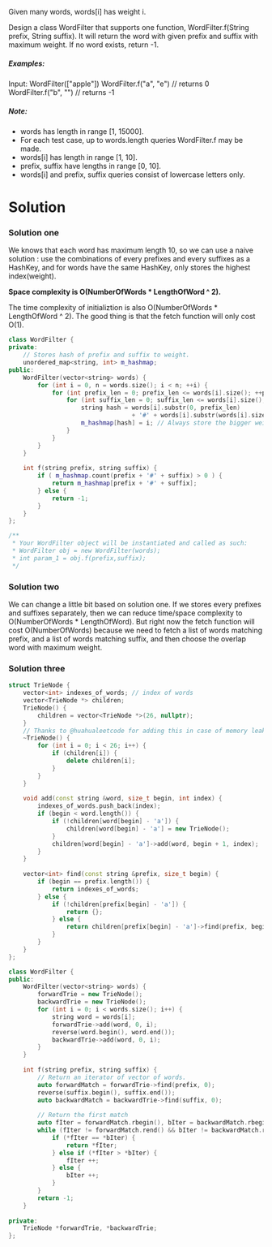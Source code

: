 Given many words, words[i] has weight i.

Design a class WordFilter that supports one function, WordFilter.f(String prefix, String suffix). It will return the word with given prefix and suffix with maximum weight. If no word exists, return -1.

##### Examples:
Input:
WordFilter(["apple"])
WordFilter.f("a", "e") // returns 0
WordFilter.f("b", "") // returns -1

##### Note:

* words has length in range [1, 15000].
* For each test case, up to words.length queries WordFilter.f may be made.
* words[i] has length in range [1, 10].
* prefix, suffix have lengths in range [0, 10].
* words[i] and prefix, suffix queries consist of lowercase letters only.

# Solution


### Solution one

We knows that each word has maximum length 10, so we can use a naive solution : use the combinations of every prefixes and every suffixes as a HashKey, and for words have the same HashKey, only stores the highest index(weight).


__Space complexity is O(NumberOfWords * LengthOfWord ^ 2).__

The time complexity of initializtion is also O(NumberOfWords * LengthOfWord ^ 2). The good thing is that the fetch function will only cost O(1).

```cpp
class WordFilter {
private:
    // Stores hash of prefix and suffix to weight.
    unordered_map<string, int> m_hashmap;
public:
    WordFilter(vector<string> words) {
        for (int i = 0, n = words.size(); i < n; ++i) {
            for (int prefix_len = 0; prefix_len <= words[i].size(); ++prefix_len){
                for (int suffix_len = 0; suffix_len <= words[i].size(); ++suffix_len) {
                    string hash = words[i].substr(0, prefix_len) 
                                  + '#' + words[i].substr(words[i].size() - suffix_len);
                    m_hashmap[hash] = i; // Always store the bigger weight
                }
            }
        }
    }
    
    int f(string prefix, string suffix) {
        if ( m_hashmap.count(prefix + '#' + suffix) > 0 ) {
            return m_hashmap[prefix + '#' + suffix];
        } else {
            return -1;
        }
    }
};

/**
 * Your WordFilter object will be instantiated and called as such:
 * WordFilter obj = new WordFilter(words);
 * int param_1 = obj.f(prefix,suffix);
 */
```
 
### Solution two
 
We can change a little bit based on solution one. If we stores every prefixes and suffixes separately, then we can reduce time/space complexity to O(NumberOfWords * LengthOfWord). But right now the fetch function will cost O(NumberOfWords) because we need to fetch a list of words matching prefix, and a list of words matching suffix, and then choose the overlap word with maximum weight.


### Solution three

```cpp
struct TrieNode {
    vector<int> indexes_of_words; // index of words
    vector<TrieNode *> children;
    TrieNode() {
        children = vector<TrieNode *>(26, nullptr);
    }
    // Thanks to @huahualeetcode for adding this in case of memory leak
    ~TrieNode() {
        for (int i = 0; i < 26; i++) {
            if (children[i]) {
                delete children[i];
            }
        }
    }
    
    void add(const string &word, size_t begin, int index) {
        indexes_of_words.push_back(index);
        if (begin < word.length()) {
            if (!children[word[begin] - 'a']) {
                children[word[begin] - 'a'] = new TrieNode();
            }
            children[word[begin] - 'a']->add(word, begin + 1, index);
        }
    }
    
    vector<int> find(const string &prefix, size_t begin) {
        if (begin == prefix.length()) {
            return indexes_of_words;
        } else {
            if (!children[prefix[begin] - 'a']) {
                return {};
            } else {
                return children[prefix[begin] - 'a']->find(prefix, begin + 1);
            }
        }
    }
};

class WordFilter {
public:
    WordFilter(vector<string> words) {
        forwardTrie = new TrieNode();
        backwardTrie = new TrieNode();
        for (int i = 0; i < words.size(); i++) {
            string word = words[i];
            forwardTrie->add(word, 0, i);
            reverse(word.begin(), word.end());
            backwardTrie->add(word, 0, i);
        }
    }
    
    int f(string prefix, string suffix) {
        // Return an iterator of vector of words.
        auto forwardMatch = forwardTrie->find(prefix, 0);
        reverse(suffix.begin(), suffix.end());
        auto backwardMatch = backwardTrie->find(suffix, 0);
        
        // Return the first match
        auto fIter = forwardMatch.rbegin(), bIter = backwardMatch.rbegin();
        while (fIter != forwardMatch.rend() && bIter != backwardMatch.rend()) {
            if (*fIter == *bIter) {
                return *fIter;
            } else if (*fIter > *bIter) {
                fIter ++;
            } else {
                bIter ++;
            }
        }
        return -1;
    }
    
private:
    TrieNode *forwardTrie, *backwardTrie;
};
```
